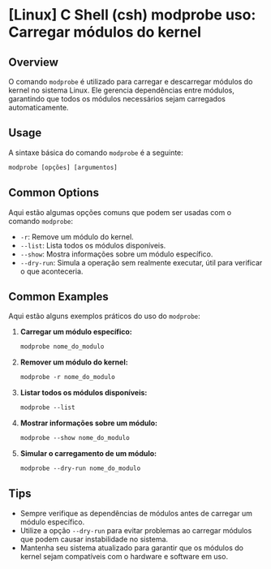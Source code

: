 # [Linux] C Shell (csh) modprobe uso: Carregar módulos do kernel

## Overview
O comando `modprobe` é utilizado para carregar e descarregar módulos do kernel no sistema Linux. Ele gerencia dependências entre módulos, garantindo que todos os módulos necessários sejam carregados automaticamente.

## Usage
A sintaxe básica do comando `modprobe` é a seguinte:

```csh
modprobe [opções] [argumentos]
```

## Common Options
Aqui estão algumas opções comuns que podem ser usadas com o comando `modprobe`:

- `-r`: Remove um módulo do kernel.
- `--list`: Lista todos os módulos disponíveis.
- `--show`: Mostra informações sobre um módulo específico.
- `--dry-run`: Simula a operação sem realmente executar, útil para verificar o que aconteceria.

## Common Examples
Aqui estão alguns exemplos práticos do uso do `modprobe`:

1. **Carregar um módulo específico:**
   ```csh
   modprobe nome_do_modulo
   ```

2. **Remover um módulo do kernel:**
   ```csh
   modprobe -r nome_do_modulo
   ```

3. **Listar todos os módulos disponíveis:**
   ```csh
   modprobe --list
   ```

4. **Mostrar informações sobre um módulo:**
   ```csh
   modprobe --show nome_do_modulo
   ```

5. **Simular o carregamento de um módulo:**
   ```csh
   modprobe --dry-run nome_do_modulo
   ```

## Tips
- Sempre verifique as dependências de módulos antes de carregar um módulo específico.
- Utilize a opção `--dry-run` para evitar problemas ao carregar módulos que podem causar instabilidade no sistema.
- Mantenha seu sistema atualizado para garantir que os módulos do kernel sejam compatíveis com o hardware e software em uso.
